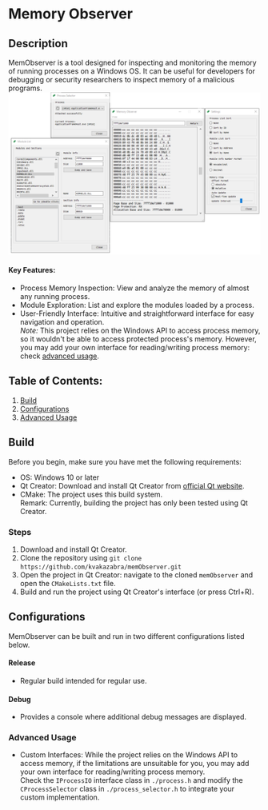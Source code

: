 # Memory Observer
## Description
MemObserver is a tool designed for inspecting and monitoring the memory of running processes on a Windows OS. It can be useful for developers for debugging or security researchers to inspect memory of a malicious programs.
![Pic](images/examples/main.png)
#### Key Features:
- Process Memory Inspection: View and analyze the memory of almost any running process.
- Module Exploration: List and explore the modules loaded by a process.
- User-Friendly Interface: Intuitive and straightforward interface for easy navigation and operation.  
*Note:* This project relies on the Windows API to access process memory, so it wouldn't be able to access protected process's memory. However, you may add your own interface for reading/writing process memory: check [advanced usage](#Advanced-Usage).
## Table of Contents:
1. [Build](#Build)
2. [Configurations](#Configurations)
3. [Advanced Usage](#Advanced-Usage)
## Build
Before you begin, make sure you have met the following requirements:
- OS: Windows 10 or later
- Qt Creator: Download and install Qt Creator from [official Qt website](https://www.qt.io/).
- CMake: The project uses this build system.  
Remark: Currently, building the project has only been tested using Qt Creator.
### Steps
1. Download and install Qt Creator.
2. Clone the repository using `git clone https://github.com/kvakazabra/memObserver.git`
3. Open the project in Qt Creator: navigate to the cloned `memObserver` and open the `CMakeLists.txt` file.
4. Build and run the project using Qt Creator's interface (or press Ctrl+R).
## Configurations
MemObserver can be built and run in two different configurations listed below.
#### Release
- Regular build intended for regular use.
#### Debug
- Provides a console where additional debug messages are displayed.
### Advanced Usage
- Custom Interfaces: While the project relies on the Windows API to access memory, if the limitations are unsuitable for you, you may add your own interface for reading/writing process memory.  
  Check the `IProcessIO` interface class in `./process.h` and modify the `CProcessSelector` class in `./process_selector.h` to integrate your custom implementation.
